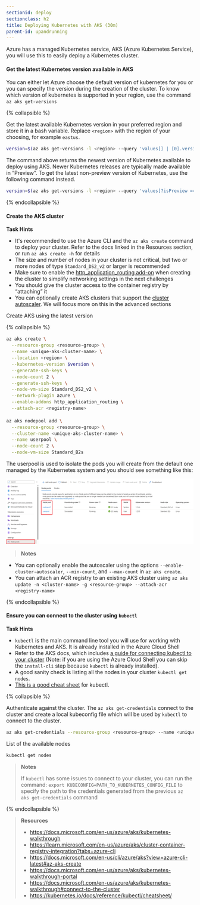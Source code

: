 ```yaml
---
sectionid: deploy
sectionclass: h2
title: Deploying Kubernetes with AKS (30m)
parent-id: upandrunning
---
```


Azure has a managed Kubernetes service, AKS (Azure Kubernetes Service), you will use this to easily deploy a Kubernetes cluster.

#### Get the latest Kubernetes version available in AKS

You can either let Azure choose the default version of kubernetes for you or you can specify the version during the creation of the cluster. To know which version of kubernetes is supported in your region, use the command `az aks get-versions`

{% collapsible %}

Get the latest available Kubernetes version in your preferred region and store it in a bash variable. Replace `<region>` with the region of your choosing, for example `eastus`.

```sh
version=$(az aks get-versions -l <region> --query 'values[] | [0].version' -o tsv)
```

The command above returns the newest version of Kubernetes available to deploy using AKS. Newer Kubernetes releases are typically made available in “Preview”. To get the latest non-preview version of Kubernetes, use the following command instead.

```sh
version=$(az aks get-versions -l <region> --query 'values[?isPreview == null].[version][0]' -o tsv)
```

{% endcollapsible %}

#### Create the AKS cluster

**Task Hints**

* It's recommended to use the Azure CLI and the `az aks create` command to deploy your cluster. Refer to the docs linked in the Resources section, or run `az aks create -h` for details
* The size and number of nodes in your cluster is not critical, but two or more nodes of type `Standard_DS2_v2` or larger is recommended
* Make sure to enable the [http_application_routing add-on](https://learn.microsoft.com/en-us/azure/aks/http-application-routing) when creating the cluster to simplify networking settings in the next challenges
* You should give the cluster access to the container registry by “attaching” it
* You can optionally create AKS clusters that support the [cluster autoscaler](https://docs.microsoft.com/en-us/azure/aks/cluster-autoscaler#about-the-cluster-autoscaler). We will focus more on this in the advanced sections

Create AKS using the latest version

{% collapsible %}

```sh
az aks create \
  --resource-group <resource-group> \
  --name <unique-aks-cluster-name> \
  --location <region> \
  --kubernetes-version $version \
  --generate-ssh-keys \
  --node-count 2 \
  --generate-ssh-keys \
  --node-vm-size Standard_DS2_v2 \
  --network-plugin azure \
  --enable-addons http_application_routing \
  --attach-acr <registry-name>

az aks nodepool add \
  --resource-group <resource-group> \
  --cluster-name <unique-aks-cluster-name> \
  --name userpool \
  --node-count 2 \
  --node-vm-size Standard_B2s
```

The userpool is used to isolate the pods you will create from the default one managed by the Kubernetes system and you should see something like this:

![Node pools](./media/aks-node-pools.png "Node pools")

> **Notes**

* You can optionally enable the autoscaler using the options `--enable-cluster-autoscaler`, `--min-count`, and `--max-count` in `az aks create`.
* You can attach an ACR registry to an existing AKS cluster using `az aks update -n <cluster-name> -g <resource-group> --attach-acr <registry-name>`

{% endcollapsible %}

#### Ensure you can connect to the cluster using `kubectl`

**Task Hints**

* `kubectl` is the main command line tool you will use for working with Kubernetes and AKS. It is already installed in the Azure Cloud Shell
* Refer to the AKS docs, which includes [a guide for connecting kubectl to your cluster](https://docs.microsoft.com/en-us/azure/aks/kubernetes-walkthrough#connect-to-the-cluster) (Note: if you are using the Azure Cloud Shell you can skip the `install-cli` step because `kubectl` is already installed).
* A good sanity check is listing all the nodes in your cluster `kubectl get nodes`.
* [This is a good cheat sheet](https://kubernetes.io/docs/reference/kubectl/cheatsheet/) for kubectl.

{% collapsible %}

Authenticate against the cluster. The `az aks get-credentials` connect to the cluster and create a local kubeconfig file which will be used by `kubectl` to connect to the cluster.

```sh
az aks get-credentials --resource-group <resource-group> --name <unique-aks-cluster-name>
```

List of the available nodes

```sh
kubectl get nodes
```

> **Notes**
>
> If `kubectl` has some issues to connect to your cluster, you can run the command:
> `export KUBECONFIG=PATH_TO_KUBERNETES_CONFIG_FILE` to specify the path to the credentials generated from the previous `az aks get-credentials` command

{% endcollapsible %}

> **Resources**
>
> * <https://docs.microsoft.com/en-us/azure/aks/kubernetes-walkthrough>
> * <https://learn.microsoft.com/en-us/azure/aks/cluster-container-registry-integration?tabs=azure-cli>
> * <https://docs.microsoft.com/en-us/cli/azure/aks?view=azure-cli-latest#az-aks-create>
> * <https://docs.microsoft.com/en-us/azure/aks/kubernetes-walkthrough-portal>
> * <https://docs.microsoft.com/en-us/azure/aks/kubernetes-walkthrough#connect-to-the-cluster>
> * <https://kubernetes.io/docs/reference/kubectl/cheatsheet/>
